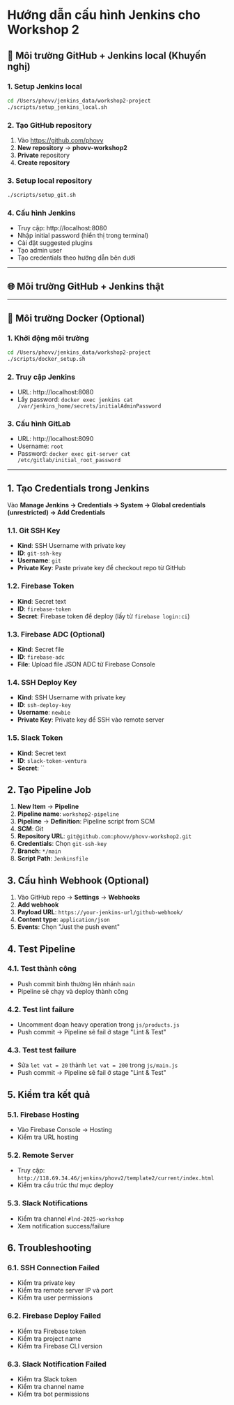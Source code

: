 # Hướng dẫn cấu hình Jenkins cho Workshop 2

## 🚀 Môi trường GitHub + Jenkins local (Khuyến nghị)

### 1. Setup Jenkins local
```bash
cd /Users/phovv/jenkins_data/workshop2-project
./scripts/setup_jenkins_local.sh
```

### 2. Tạo GitHub repository
1. Vào https://github.com/phovv
2. **New repository** → **phovv-workshop2**
3. **Private** repository
4. **Create repository**

### 3. Setup local repository
```bash
./scripts/setup_git.sh
```

### 4. Cấu hình Jenkins
- Truy cập: http://localhost:8080
- Nhập initial password (hiển thị trong terminal)
- Cài đặt suggested plugins
- Tạo admin user
- Tạo credentials theo hướng dẫn bên dưới

---

## 🌐 Môi trường GitHub + Jenkins thật

---

## 🐳 Môi trường Docker (Optional)

### 1. Khởi động môi trường
```bash
cd /Users/phovv/jenkins_data/workshop2-project
./scripts/docker_setup.sh
```

### 2. Truy cập Jenkins
- URL: http://localhost:8080
- Lấy password: `docker exec jenkins cat /var/jenkins_home/secrets/initialAdminPassword`

### 3. Cấu hình GitLab
- URL: http://localhost:8090
- Username: `root`
- Password: `docker exec git-server cat /etc/gitlab/initial_root_password`

---

## 1. Tạo Credentials trong Jenkins

Vào **Manage Jenkins → Credentials → System → Global credentials (unrestricted) → Add Credentials**

### 1.1. Git SSH Key
- **Kind**: SSH Username with private key
- **ID**: `git-ssh-key`
- **Username**: `git`
- **Private Key**: Paste private key để checkout repo từ GitHub

### 1.2. Firebase Token
- **Kind**: Secret text
- **ID**: `firebase-token`
- **Secret**: Firebase token để deploy (lấy từ `firebase login:ci`)

### 1.3. Firebase ADC (Optional)
- **Kind**: Secret file
- **ID**: `firebase-adc`
- **File**: Upload file JSON ADC từ Firebase Console

### 1.4. SSH Deploy Key
- **Kind**: SSH Username with private key
- **ID**: `ssh-deploy-key`
- **Username**: `newbie`
- **Private Key**: Private key để SSH vào remote server

### 1.5. Slack Token
- **Kind**: Secret text
- **ID**: `slack-token-ventura`
- **Secret**: ``

## 2. Tạo Pipeline Job

1. **New Item** → **Pipeline**
2. **Pipeline name**: `workshop2-pipeline`
3. **Pipeline** → **Definition**: Pipeline script from SCM
4. **SCM**: Git
5. **Repository URL**: `git@github.com:phovv/phovv-workshop2.git`
6. **Credentials**: Chọn `git-ssh-key`
7. **Branch**: `*/main`
8. **Script Path**: `Jenkinsfile`

## 3. Cấu hình Webhook (Optional)

1. Vào GitHub repo → **Settings** → **Webhooks**
2. **Add webhook**
3. **Payload URL**: `https://your-jenkins-url/github-webhook/`
4. **Content type**: `application/json`
5. **Events**: Chọn "Just the push event"

## 4. Test Pipeline

### 4.1. Test thành công
- Push commit bình thường lên nhánh `main`
- Pipeline sẽ chạy và deploy thành công

### 4.2. Test lint failure
- Uncomment đoạn heavy operation trong `js/products.js`
- Push commit → Pipeline sẽ fail ở stage "Lint & Test"

### 4.3. Test test failure
- Sửa `let vat = 20` thành `let vat = 200` trong `js/main.js`
- Push commit → Pipeline sẽ fail ở stage "Lint & Test"

## 5. Kiểm tra kết quả

### 5.1. Firebase Hosting
- Vào Firebase Console → Hosting
- Kiểm tra URL hosting

### 5.2. Remote Server
- Truy cập: `http://118.69.34.46/jenkins/phovv2/template2/current/index.html`
- Kiểm tra cấu trúc thư mục deploy

### 5.3. Slack Notifications
- Kiểm tra channel `#lnd-2025-workshop`
- Xem notification success/failure

## 6. Troubleshooting

### 6.1. SSH Connection Failed
- Kiểm tra private key
- Kiểm tra remote server IP và port
- Kiểm tra user permissions

### 6.2. Firebase Deploy Failed
- Kiểm tra Firebase token
- Kiểm tra project name
- Kiểm tra Firebase CLI version

### 6.3. Slack Notification Failed
- Kiểm tra Slack token
- Kiểm tra channel name
- Kiểm tra bot permissions
